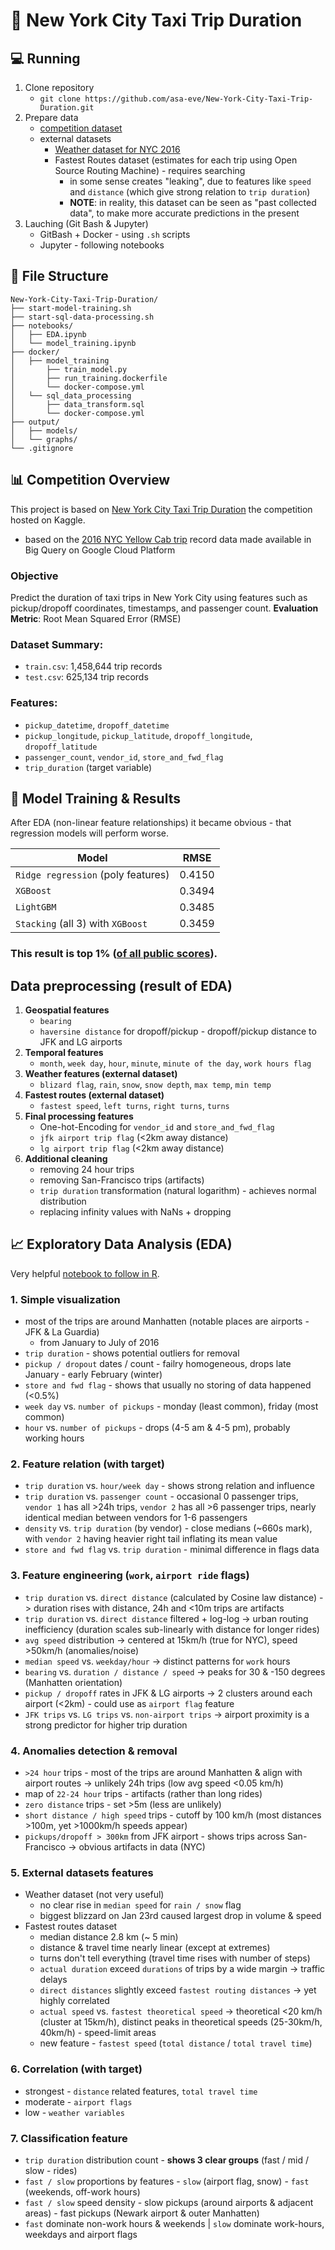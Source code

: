 # 🗽 New York City Taxi Trip Duration


## 💻 Running
1. Clone repository
    - `git clone https://github.com/asa-eve/New-York-City-Taxi-Trip-Duration.git`
2. Prepare data
    - [competition dataset](https://www.kaggle.com/competitions/nyc-taxi-trip-duration/data)
    - external datasets
      - [Weather dataset for NYC 2016](https://www.kaggle.com/datasets/mathijs/weather-data-in-new-york-city-2016)
      - Fastest Routes dataset (estimates for each trip using Open Source Routing Machine) - requires searching
          - in some sense creates "leaking", due to features like `speed` and `distance` (which give strong relation to `trip duration`)
          - **NOTE**: in reality, this dataset can be seen as "past collected data", to make more accurate predictions in the present
3. Lauching (Git Bash & Jupyter)
   - GitBash + Docker - using `.sh` scripts
   - Jupyter - following notebooks

## 📃 File Structure
```
New-York-City-Taxi-Trip-Duration/
├── start-model-training.sh
├── start-sql-data-processing.sh
├── notebooks/
│   ├── EDA.ipynb
│   └── model_training.ipynb
├── docker/
│   ├── model_training
│       ├── train_model.py
│       ├── run_training.dockerfile
│       └── docker-compose.yml
│   └── sql_data_processing
│       ├── data_transform.sql
│       └── docker-compose.yml
├── output/
│   ├── models/
│   └── graphs/
└── .gitignore
```

## 📊 Competition Overview

This project is based on [New York City Taxi Trip Duration](https://www.kaggle.com/competitions/nyc-taxi-trip-duration) the competition hosted on Kaggle.
- based on the [2016 NYC Yellow Cab trip](https://cloud.google.com/bigquery/public-data/nyc-tlc-trips) record data made available in Big Query on Google Cloud Platform

### Objective
Predict the duration of taxi trips in New York City using features such as pickup/dropoff coordinates, timestamps, and passenger count.
**Evaluation Metric**: Root Mean Squared Error (RMSE)

### **Dataset Summary**:
- `train.csv`: 1,458,644 trip records
- `test.csv`: 625,134 trip records

### **Features**:
- `pickup_datetime`, `dropoff_datetime`
- `pickup_longitude`, `pickup_latitude`, `dropoff_longitude`, `dropoff_latitude`
- `passenger_count`, `vendor_id`, `store_and_fwd_flag`
- `trip_duration` (target variable)

## 🤖 Model Training & Results
After EDA (non-linear feature relationships) it became obvious - that regression models will perform worse.

  Model | RMSE
  --- | --- 
  `Ridge regression` (poly features) | 0.4150
  `XGBoost` | 0.3494
  `LightGBM` | 0.3485
  `Stacking` (all 3) with `XGBoost` | 0.3459

### This result is top 1% ([of all public scores](https://www.kaggle.com/competitions/nyc-taxi-trip-duration/leaderboard?tab=public)).

## Data preprocessing (result of EDA)
1. **Geospatial features**
   - `bearing`
   - `haversine distance` for dropoff/pickup - dropoff/pickup distance to JFK and LG airports
2. **Temporal features**
   - `month`, `week day`, `hour`, `minute`, `minute of the day`, `work hours flag`
3. **Weather features (external dataset)**
   - `blizard flag`, `rain`, `snow`, `snow depth`, `max temp`, `min temp`
4. **Fastest routes (external dataset)**
   - `fastest speed`, `left turns`, `right turns`, `turns`
5. **Final processing features**
   - One-hot-Encoding for `vendor_id` and `store_and_fwd_flag`
   - `jfk airport trip flag` (<2km away distance)
   - `lg airport trip flag` (<2km away distance)
6. **Additional cleaning**
   - removing 24 hour trips
   - removing San-Francisco trips (artifacts)
   - `trip duration` transformation (natural logarithm) - achieves normal distribution
   - replacing infinity values with NaNs + dropping

## 📈 Exploratory Data Analysis (EDA)
Very helpful [notebook to follow in R](https://www.kaggle.com/code/headsortails/nyc-taxi-eda-update-the-fast-the-curious/report).

### 1. **Simple visualization**
   - most of the trips are around Manhatten (notable places are airports - JFK & La Guardia)
       - from January to July of 2016 
   - `trip duration` - shows potential outliers for removal
   - `pickup / dropout` dates / count - failry homogeneous, drops late January - early February (winter)
   - `store and fwd flag` - shows that usually no storing of data happened (<0.5%)
   - `week day` vs. `number of pickups` - monday (least common), friday (most common)
   - `hour` vs. `number of pickups` - drops (4-5 am & 4-5 pm), probably working hours
### 2. **Feature relation** (with target)
   - `trip duration` vs. `hour/week day` - shows strong relation and influence
   - `trip duration` vs. `passenger count` - occasional 0 passenger trips, `vendor 1` has all >24h trips, `vendor 2` has all >6 passenger trips, nearly identical median between vendors for 1-6 passengers 
   - `density` vs. `trip duration` (by vendor) - close medians (~660s mark), with `vendor 2` having heavier right tail inflating its mean value
   - `store and fwd flag` vs. `trip duration` - minimal difference in flags data 
### 3. **Feature engineering** (`work`, `airport ride` flags)
   - `trip duration` vs. `direct distance` (calculated by Cosine law distance) -> duration rises with distance, 24h and <10m trips are artifacts
   - `trip duration` vs. `direct distance` filtered + log-log -> urban routing inefficiency (duration scales sub-linearly with distance for longer rides)
   - `avg speed` distribution -> centered at 15km/h (true for NYC), speed >50km/h (anomalies/noise)
   - `median speed` vs. `weekday/hour` -> distinct patterns for `work` hours 
   - `bearing` vs. `duration / distance / speed` -> peaks for 30 & -150 degrees (Manhatten orientation)
   - `pickup / dropoff` rates in JFK & LG airports -> 2 clusters around each airport (<2km) - could use as `airport flag` feature
   - `JFK trips` vs. `LG trips` vs. `non-airport trips` -> airport proximity is a strong predictor for higher trip duration
### 4. **Anomalies detection & removal**
   - `>24 hour` trips - most of the trips are around Manhatten & align with airport routes -> unlikely 24h trips (low avg speed <0.05 km/h)
   - map of `22-24 hour` trips - artifacts (rather than long rides)
   - `zero distance` trips - set >5m (less are unlikely)
   - `short distance / high speed` trips - cutoff by 100 km/h (most distances >100m, yet >1000km/h speeds appear)
   - `pickups/dropoff > 300km` from JFK airport - shows trips across San-Francisco -> obvious artifacts in data (NYC)
### 5. **External datasets features**
   - Weather dataset (not very useful)
       - no clear rise in `median speed` for `rain / snow` flag
       - biggest blizzard on Jan 23rd caused largest drop in volume & speed
   - Fastest routes dataset
       - median distance 2.8 km (~ 5 min)
       - distance & travel time nearly linear (except at extremes)
       - turns don't tell everything (travel time rises with number of steps)
       - `actual duration` exceed `durations` of trips by a wide margin -> traffic delays
       - `direct distances` slightly exceed `fastest routing distances` -> yet highly correlated
       - `actual speed` vs. `fastest theoretical speed` -> theoretical <20 km/h (cluster at 15km/h), distinct peaks in theoretical speeds (25-30km/h, 40km/h) - speed-limit areas 
       - new feature - `fastest speed` (`total distance` / `total travel time`)
### 6. **Correlation** (with target)
   - strongest - `distance` related features, `total travel time`
   - moderate - `airport flags`
   - low - `weather variables`
### 7. **Classification feature**
   - `trip duration` distribution count - **shows 3 clear groups** (fast / mid / slow - rides)
   - `fast / slow` proportions by features - `slow` (airport flag, snow) - `fast` (weekends, off-work hours)
   - `fast / slow` speed density - slow pickups (around airports & adjacent areas) - fast pickups (Newark airport & outer Manhatten)
   - `fast` dominate non-work hours & weekends | `slow` dominate work-hours, weekdays and airport flags
     


